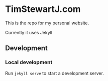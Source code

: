 # TimStewartJ.com

This is the repo for my personal website.

Currently it uses Jekyll

## Development

### Local development

Run `jekyll serve` to start a development server.
